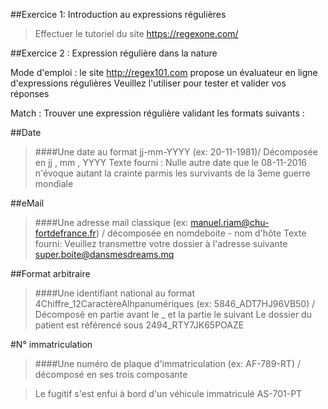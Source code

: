 ##Exercice 1: Introduction au expressions régulières

>Effectuer le tutoriel du site https://regexone.com/


##Exercice 2 : Expression régulière dans la nature

Mode d'emploi : le site http://regex101.com propose un évaluateur en ligne d'expressions régulières
Veuillez l'utiliser pour tester et valider vos réponses

Match : Trouver une expression régulière validant les formats suivants :

##Date
>####Une date au format jj-mm-YYYY (ex: 20-11-1981)/ Décomposée en jj , mm , YYYY
>Texte fourni :
>Nulle autre date que le 08-11-2016 n'évoque autant la crainte parmis les survivants de la 3eme guerre mondiale 

##eMail
>####Une adresse mail classique (ex: manuel.riam@chu-fortdefrance.fr) / décomposée en nomdeboite - nom d'hôte
>Texte fourni:
>Veuillez transmettre votre dossier à l'adresse suivante super.boite@dansmesdreams.mq

##Format arbitraire
>####Une identifiant national au format 4Chiffre_12CaractèreAlhpanumériques (ex: 5846_ADT7HJ96VB50) / Décomposé en partie avant le _ et la partie le suivant
>Le dossier du patient est référencé sous 2494_RTY7JK65POAZE

#N° immatriculation
>####Une numéro de plaque d'immatriculation (ex: AF-789-RT) / décomposé en ses trois composante

>Le fugitif s'est enfui à bord d'un véhicule immatriculé AS-701-PT
